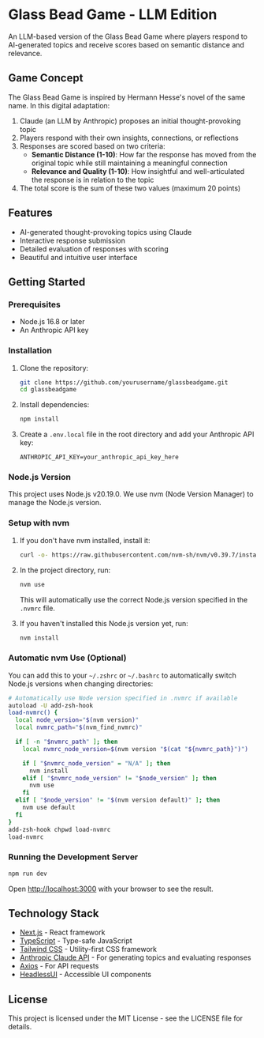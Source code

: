 # Glass Bead Game - LLM Edition

An LLM-based version of the Glass Bead Game where players respond to AI-generated topics and receive scores based on semantic distance and relevance.

## Game Concept

The Glass Bead Game is inspired by Hermann Hesse's novel of the same name. In this digital adaptation:

1. Claude (an LLM by Anthropic) proposes an initial thought-provoking topic
2. Players respond with their own insights, connections, or reflections
3. Responses are scored based on two criteria:
   - **Semantic Distance (1-10)**: How far the response has moved from the original topic while still maintaining a meaningful connection
   - **Relevance and Quality (1-10)**: How insightful and well-articulated the response is in relation to the topic
4. The total score is the sum of these two values (maximum 20 points)

## Features

- AI-generated thought-provoking topics using Claude
- Interactive response submission
- Detailed evaluation of responses with scoring
- Beautiful and intuitive user interface

## Getting Started

### Prerequisites

- Node.js 16.8 or later
- An Anthropic API key

### Installation

1. Clone the repository:
   ```bash
   git clone https://github.com/yourusername/glassbeadgame.git
   cd glassbeadgame
   ```

2. Install dependencies:
   ```bash
   npm install
   ```

3. Create a `.env.local` file in the root directory and add your Anthropic API key:
   ```
   ANTHROPIC_API_KEY=your_anthropic_api_key_here
   ```

### Node.js Version

This project uses Node.js v20.19.0. We use nvm (Node Version Manager) to manage the Node.js version.

### Setup with nvm

1. If you don't have nvm installed, install it:
   ```bash
   curl -o- https://raw.githubusercontent.com/nvm-sh/nvm/v0.39.7/install.sh | bash
   ```

2. In the project directory, run:
   ```bash
   nvm use
   ```
   This will automatically use the correct Node.js version specified in the `.nvmrc` file.

3. If you haven't installed this Node.js version yet, run:
   ```bash
   nvm install
   ```

### Automatic nvm Use (Optional)

You can add this to your `~/.zshrc` or `~/.bashrc` to automatically switch Node.js versions when changing directories:

```bash
# Automatically use Node version specified in .nvmrc if available
autoload -U add-zsh-hook
load-nvmrc() {
  local node_version="$(nvm version)"
  local nvmrc_path="$(nvm_find_nvmrc)"

  if [ -n "$nvmrc_path" ]; then
    local nvmrc_node_version=$(nvm version "$(cat "${nvmrc_path}")")

    if [ "$nvmrc_node_version" = "N/A" ]; then
      nvm install
    elif [ "$nvmrc_node_version" != "$node_version" ]; then
      nvm use
    fi
  elif [ "$node_version" != "$(nvm version default)" ]; then
    nvm use default
  fi
}
add-zsh-hook chpwd load-nvmrc
load-nvmrc
```

### Running the Development Server

```bash
npm run dev
```

Open [http://localhost:3000](http://localhost:3000) with your browser to see the result.

## Technology Stack

- [Next.js](https://nextjs.org/) - React framework
- [TypeScript](https://www.typescriptlang.org/) - Type-safe JavaScript
- [Tailwind CSS](https://tailwindcss.com/) - Utility-first CSS framework
- [Anthropic Claude API](https://anthropic.com/) - For generating topics and evaluating responses
- [Axios](https://axios-http.com/) - For API requests
- [HeadlessUI](https://headlessui.com/) - Accessible UI components

## License

This project is licensed under the MIT License - see the LICENSE file for details.
